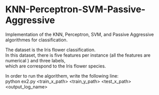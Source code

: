 # KNN-Perceptron-SVM-Passive-Aggressive <br />

Implementation of the KNN, Perceptron, SVM, and Passive Aggressive algorithmes for classification.<br />

The dataset is the Iris flower classification.<br />
In this dataset, there is five features per instance (all the features are numerical ) and three labels,<br />
which are correspond to the Iris flower species. <br />

In order to run the algorithem, write the following line:<br />
python ex2.py <train_x_path> <train_y_path> <test_x_path> <output_log_name><br />


